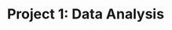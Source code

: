 ---
title: "Project 1: Data Analysis"
github_url: "https://nbviewer.jupyter.org/github/NumEconCopenhagen/lectures-2019/blob/master/projects/DataProjectDescription.pdf"
weight: 10
---